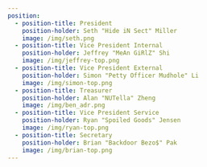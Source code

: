 ```yaml
---
position:
  - position-title: President
    position-holder: Seth "Hide iN Sect" Miller
    image: /img/seth.png
  - position-title: Vice President Internal
    position-holder: Jeffrey "MeAn GiRlZ" Shi
    image: /img/jeffrey-top.png
  - position-title: Vice President External
    position-holder: Simon "Petty Officer Mudhole" Li
    image: /img/simon-top.png
  - position-title: Treasurer
    position-holder: Alan "NUTella" Zheng
    image: /img/ben_adr.png
  - position-title: Vice President Service
    position-holder: Ryan "Spoiled Goods" Jensen
    image: /img/ryan-top.png
  - position-title: Secretary
    position-holder: Brian "Backdoor Bezo$" Pak
    image: /img/brian-top.png
---
```

